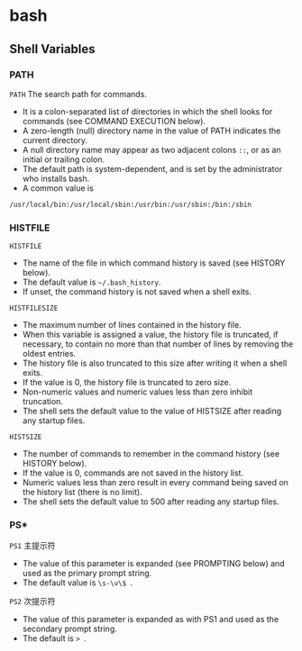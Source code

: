 # bash

## Shell Variables

### PATH

`PATH` The search path for commands.

- It is a colon-separated list of directories in which the shell looks for commands (see COMMAND EXECUTION below).
- A zero-length (null) directory name in the value of PATH indicates the current directory.
- A null directory name may appear as two adjacent colons `::`, or as an initial or trailing colon.
- The default path is system-dependent, and is set by the administrator who installs bash.
- A common value is

```bash
/usr/local/bin:/usr/local/sbin:/usr/bin:/usr/sbin:/bin:/sbin
```

### HISTFILE

`HISTFILE`

- The name of the file in which command history is saved (see HISTORY below).
- The default value is `~/.bash_history`.
- If unset, the command history is not saved when a shell exits.

`HISTFILESIZE`

- The maximum number of lines contained in the history file.
- When this variable is assigned a value, the history file is truncated, if necessary, to contain no more than that number of lines by removing the oldest entries.
- The history file is also truncated to this size after writing it when a shell exits.
- If the value is 0, the history file is truncated to zero size.
- Non-numeric values and numeric values less than zero inhibit truncation.
- The shell sets the default value to the value of HISTSIZE after reading any startup files.

`HISTSIZE`

- The number of commands to remember in the command history (see HISTORY below).
- If the value is 0, commands are not saved in the history list.
- Numeric values less than zero result in every command being saved on the history list (there is no limit).
- The shell sets the default value to 500 after reading any startup files.

### PS\*

`PS1` 主提示符

- The value of this parameter is expanded (see PROMPTING below) and used as the primary prompt string.
- The default value is `\s-\v\$ `.

`PS2` 次提示符

- The value of this parameter is expanded as with PS1 and used as the secondary prompt string.
- The default is `> `.
